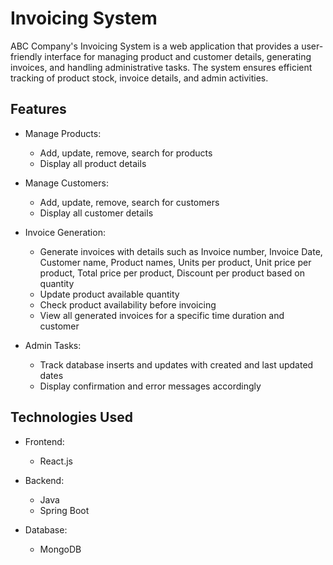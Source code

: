 # Invoicing System
ABC Company's Invoicing System is a web application that provides a user-friendly interface for managing product and customer details, generating invoices, and handling administrative tasks. The system ensures efficient tracking of product stock, invoice details, and admin activities.

## Features
 - Manage Products:

    - Add, update, remove, search for products
    - Display all product details
 - Manage Customers:

    - Add, update, remove, search for customers
    - Display all customer details
 - Invoice Generation:

    - Generate invoices with details such as Invoice number, Invoice Date, Customer name, Product names, Units per product, Unit price per product, Total price per product, Discount per product based on quantity
    - Update product available quantity
    - Check product availability before invoicing
    - View all generated invoices for a specific time duration and customer
 - Admin Tasks:

    - Track database inserts and updates with created and last updated dates
    - Display confirmation and error messages accordingly
## Technologies Used
- Frontend:

  - React.js
  
- Backend:

  - Java
  - Spring Boot
- Database:

  - MongoDB
